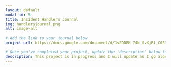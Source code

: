 ```yaml
---
layout: default
modal-id: 5
title: Incident Handlers Journal
img: handlersjournal.png
alt: image-alt

# Add the link to your journal below
project-url: https://docs.google.com/document/d/1vEDDRK-74N_fvXjRl_C0E3pLcd6F9zP4nvkFtiH5Nsg/edit?usp=sharing

# Once you've completed your project, update the 'description' below to this one: Provided clear and concise written documentation of cybersecurity events, including detailed event descriptions, tools used, and lessons learned throughout the process.
description: This project is in progress and I will update as I go along. Please contact me if you'd like any information. 
---
```

